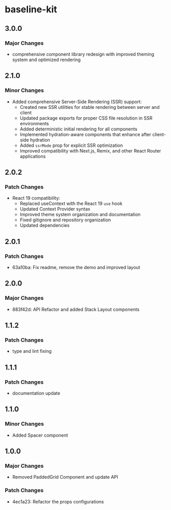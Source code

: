 # baseline-kit

## 3.0.0

### Major Changes

- comprehensive component library redesign with improved theming system and optimized rendering

## 2.1.0

### Minor Changes

- Added comprehensive Server-Side Rendering (SSR) support:
  - Created new SSR utilities for stable rendering between server and client
  - Updated package exports for proper CSS file resolution in SSR environments
  - Added deterministic initial rendering for all components
  - Implemented hydration-aware components that enhance after client-side hydration
  - Added `ssrMode` prop for explicit SSR optimization
  - Improved compatibility with Next.js, Remix, and other React Router applications

## 2.0.2

### Patch Changes

- React 19 compatibility:
  - Replaced useContext with the React 19 `use` hook
  - Updated Context Provider syntax
  - Improved theme system organization and documentation
  - Fixed gitignore and repository organization
  - Updated dependencies

## 2.0.1

### Patch Changes

- 63a10ba: Fix readme, remove the demo and improved layout

## 2.0.0

### Major Changes

- 883f42d: API Refactor and added Stack Layout components

## 1.1.2

### Patch Changes

- type and lint fixing

## 1.1.1

### Patch Changes

- documentation update

## 1.1.0

### Minor Changes

- Added Spacer component

## 1.0.0

### Major Changes

- Removed PaddedGrid Component and update API

### Patch Changes

- 4ec1a23: Refactor the props configurations
